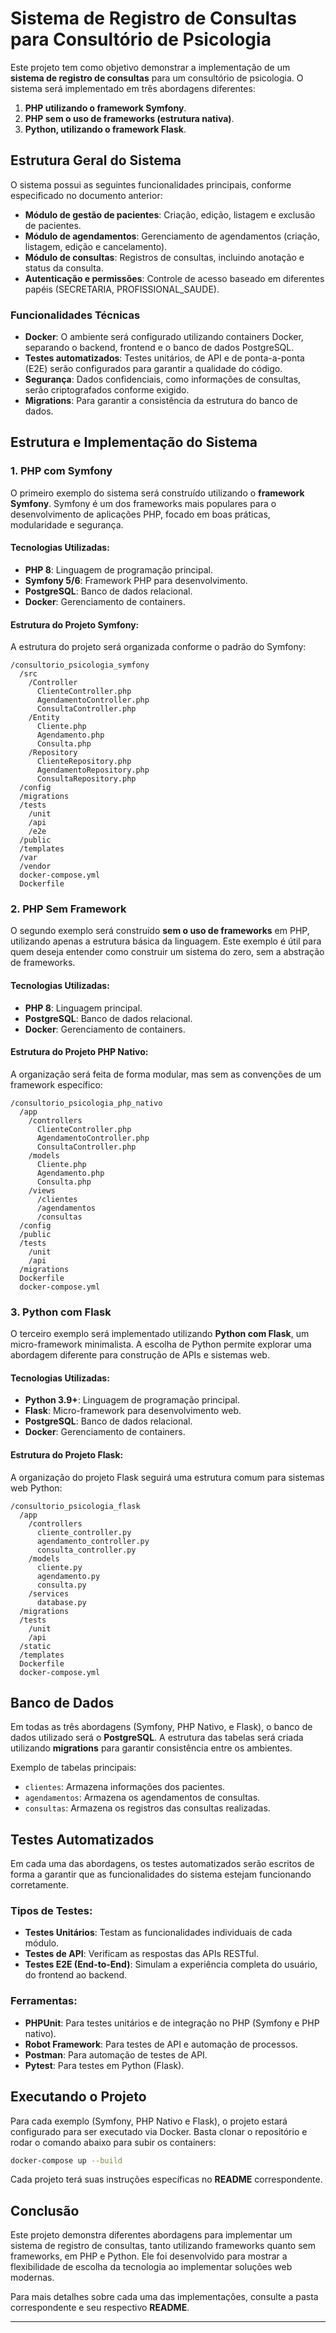 # Sistema de Registro de Consultas para Consultório de Psicologia

Este projeto tem como objetivo demonstrar a implementação de um **sistema de registro de consultas** para um consultório de psicologia. O sistema será implementado em três abordagens diferentes: 

1. **PHP utilizando o framework Symfony**.
2. **PHP sem o uso de frameworks (estrutura nativa)**.
3. **Python, utilizando o framework Flask**.

## Estrutura Geral do Sistema

O sistema possui as seguintes funcionalidades principais, conforme especificado no documento anterior:
- **Módulo de gestão de pacientes**: Criação, edição, listagem e exclusão de pacientes.
- **Módulo de agendamentos**: Gerenciamento de agendamentos (criação, listagem, edição e cancelamento).
- **Módulo de consultas**: Registros de consultas, incluindo anotação e status da consulta.
- **Autenticação e permissões**: Controle de acesso baseado em diferentes papéis (SECRETARIA, PROFISSIONAL_SAUDE).

### Funcionalidades Técnicas
- **Docker**: O ambiente será configurado utilizando containers Docker, separando o backend, frontend e o banco de dados PostgreSQL.
- **Testes automatizados**: Testes unitários, de API e de ponta-a-ponta (E2E) serão configurados para garantir a qualidade do código.
- **Segurança**: Dados confidenciais, como informações de consultas, serão criptografados conforme exigido.
- **Migrations**: Para garantir a consistência da estrutura do banco de dados.

## Estrutura e Implementação do Sistema

### 1. PHP com Symfony

O primeiro exemplo do sistema será construído utilizando o **framework Symfony**. Symfony é um dos frameworks mais populares para o desenvolvimento de aplicações PHP, focado em boas práticas, modularidade e segurança.

#### Tecnologias Utilizadas:
- **PHP 8**: Linguagem de programação principal.
- **Symfony 5/6**: Framework PHP para desenvolvimento.
- **PostgreSQL**: Banco de dados relacional.
- **Docker**: Gerenciamento de containers.

#### Estrutura do Projeto Symfony:
A estrutura do projeto será organizada conforme o padrão do Symfony:

```
/consultorio_psicologia_symfony
  /src
    /Controller
      ClienteController.php
      AgendamentoController.php
      ConsultaController.php
    /Entity
      Cliente.php
      Agendamento.php
      Consulta.php
    /Repository
      ClienteRepository.php
      AgendamentoRepository.php
      ConsultaRepository.php
  /config
  /migrations
  /tests
    /unit
    /api
    /e2e
  /public
  /templates
  /var
  /vendor
  docker-compose.yml
  Dockerfile
```

### 2. PHP Sem Framework

O segundo exemplo será construído **sem o uso de frameworks** em PHP, utilizando apenas a estrutura básica da linguagem. Este exemplo é útil para quem deseja entender como construir um sistema do zero, sem a abstração de frameworks.

#### Tecnologias Utilizadas:
- **PHP 8**: Linguagem principal.
- **PostgreSQL**: Banco de dados relacional.
- **Docker**: Gerenciamento de containers.

#### Estrutura do Projeto PHP Nativo:
A organização será feita de forma modular, mas sem as convenções de um framework específico:

```
/consultorio_psicologia_php_nativo
  /app
    /controllers
      ClienteController.php
      AgendamentoController.php
      ConsultaController.php
    /models
      Cliente.php
      Agendamento.php
      Consulta.php
    /views
      /clientes
      /agendamentos
      /consultas
  /config
  /public
  /tests
    /unit
    /api
  /migrations
  Dockerfile
  docker-compose.yml
```

### 3. Python com Flask

O terceiro exemplo será implementado utilizando **Python com Flask**, um micro-framework minimalista. A escolha de Python permite explorar uma abordagem diferente para construção de APIs e sistemas web.

#### Tecnologias Utilizadas:
- **Python 3.9+**: Linguagem de programação principal.
- **Flask**: Micro-framework para desenvolvimento web.
- **PostgreSQL**: Banco de dados relacional.
- **Docker**: Gerenciamento de containers.

#### Estrutura do Projeto Flask:
A organização do projeto Flask seguirá uma estrutura comum para sistemas web Python:

```
/consultorio_psicologia_flask
  /app
    /controllers
      cliente_controller.py
      agendamento_controller.py
      consulta_controller.py
    /models
      cliente.py
      agendamento.py
      consulta.py
    /services
      database.py
  /migrations
  /tests
    /unit
    /api
  /static
  /templates
  Dockerfile
  docker-compose.yml
```

## Banco de Dados

Em todas as três abordagens (Symfony, PHP Nativo, e Flask), o banco de dados utilizado será o **PostgreSQL**. A estrutura das tabelas será criada utilizando **migrations** para garantir consistência entre os ambientes.

Exemplo de tabelas principais:
- `clientes`: Armazena informações dos pacientes.
- `agendamentos`: Armazena os agendamentos de consultas.
- `consultas`: Armazena os registros das consultas realizadas.

## Testes Automatizados

Em cada uma das abordagens, os testes automatizados serão escritos de forma a garantir que as funcionalidades do sistema estejam funcionando corretamente.

### Tipos de Testes:
- **Testes Unitários**: Testam as funcionalidades individuais de cada módulo.
- **Testes de API**: Verificam as respostas das APIs RESTful.
- **Testes E2E (End-to-End)**: Simulam a experiência completa do usuário, do frontend ao backend.

### Ferramentas:
- **PHPUnit**: Para testes unitários e de integração no PHP (Symfony e PHP nativo).
- **Robot Framework**: Para testes de API e automação de processos.
- **Postman**: Para automação de testes de API.
- **Pytest**: Para testes em Python (Flask).

## Executando o Projeto

Para cada exemplo (Symfony, PHP Nativo e Flask), o projeto estará configurado para ser executado via Docker. Basta clonar o repositório e rodar o comando abaixo para subir os containers:

```bash
docker-compose up --build
```

Cada projeto terá suas instruções específicas no **README** correspondente.

## Conclusão

Este projeto demonstra diferentes abordagens para implementar um sistema de registro de consultas, tanto utilizando frameworks quanto sem frameworks, em PHP e Python. Ele foi desenvolvido para mostrar a flexibilidade de escolha da tecnologia ao implementar soluções web modernas.

Para mais detalhes sobre cada uma das implementações, consulte a pasta correspondente e seu respectivo **README**.

---

